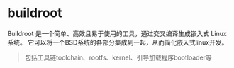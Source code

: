 # buildroot
Buildroot 是一个简单、高效且易于使用的工具，通过交叉编译生成嵌入式 Linux 系统。
它可以将一个BSD系统的各部分集成到一起，从而简化嵌入式linux开发。
> 包括工具链toolchain、rootfs、kernel、引导加载程序bootloader等

